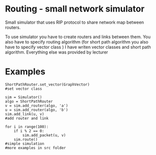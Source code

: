 # Routing - small network simulator


Small simulator that uses RIP protocol 
to share network map between routers.


To use simulator you have to create routers 
and links between them. You also have to specify
routing algorithm (for short path algorithm you also 
have to specify vector class )
I have writen vector classes and short path algorithm. 
Everything else was provided by lecturer


# Examples
```
ShortPathRouter.set_vector(GraphVector)    
#set vector class

sim = Simulator()
algo = ShortPathRouter
v = sim.add_router(algo, 'a')
u = sim.add_router(algo, 'b')
sim.add_link(u, v)
#add router and link

for i in range(100):
    if i % 2 == 0:
        sim.add_packet(u, v)
    sim.route()
#simple simulation
#more examples in src folder

``` 
